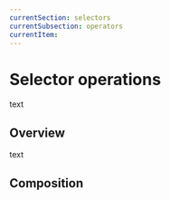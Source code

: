 ```yaml
---
currentSection: selectors
currentSubsection: operators
currentItem:
---
```

# Selector operations
text

## Overview  <a id="overview"></a>
text

## Composition  <a id="composition"></a>
